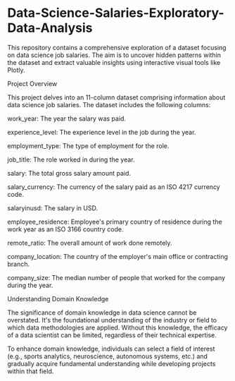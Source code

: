 # Data-Science-Salaries-Exploratory-Data-Analysis

This repository contains a comprehensive exploration of a dataset focusing on data science job salaries. The aim is to uncover hidden patterns within the dataset and extract valuable insights using interactive visual tools like Plotly.

Project Overview

This project delves into an 11-column dataset comprising information about data science job salaries. The dataset includes the following columns:

work_year: The year the salary was paid.

experience_level: The experience level in the job during the year.

employment_type: The type of employment for the role.

job_title: The role worked in during the year.

salary: The total gross salary amount paid.

salary_currency: The currency of the salary paid as an ISO 4217 currency code.

salaryinusd: The salary in USD.

employee_residence: Employee's primary country of residence during the work year as an ISO 3166 country code.

remote_ratio: The overall amount of work done remotely.

company_location: The country of the employer's main office or contracting branch.

company_size: The median number of people that worked for the company during the year.

Understanding Domain Knowledge

The significance of domain knowledge in data science cannot be overstated. It's the foundational understanding of the industry or field to which data methodologies are applied. Without this knowledge, the efficacy of a data scientist can be limited, regardless of their technical expertise.

To enhance domain knowledge, individuals can select a field of interest (e.g., sports analytics, neuroscience, autonomous systems, etc.) and gradually acquire fundamental understanding while developing projects within that field.
